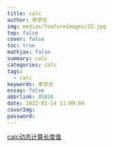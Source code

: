```yaml
---
title: calc
author: 李学志
img: medias/featureimages/22.jpg
top: false
cover: false
toc: true
mathjax: false
summary: calc
categories: calc
tags:
  - calc
keywords: 李学志
essay: false
abbrlink: 45858
date: 2022-01-14 11:09:04
coverImg:
password:
---
```


[calc动态计算长度值](https://www.jianshu.com/p/864d0202197b)
